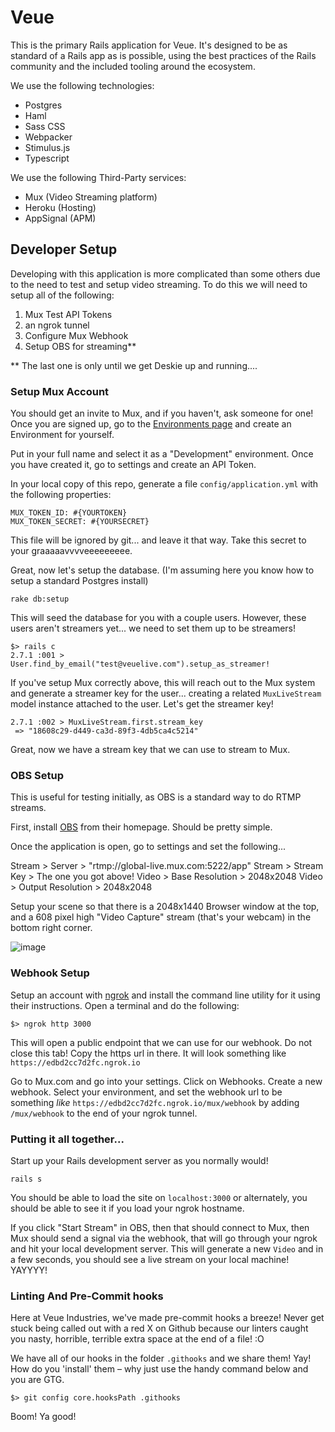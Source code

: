 # Veue

This is the primary Rails application for Veue. It's designed to be as standard of a Rails app as is possible,
using the best practices of the Rails community and the included tooling around the ecosystem.

We use the following technologies:

* Postgres
* Haml
* Sass CSS
* Webpacker
* Stimulus.js
* Typescript

We use the following Third-Party services:

* Mux (Video Streaming platform)
* Heroku (Hosting)
* AppSignal (APM)

## Developer Setup

Developing with this application is more complicated than some others due to the need to test and setup
video streaming. To do this we will need to setup all of the following:

1) Mux Test API Tokens
2) an ngrok tunnel
3) Configure Mux Webhook
4) Setup OBS for streaming**

** The last one is only until we get Deskie up and running....

### Setup Mux Account

You should get an invite to Mux, and if you haven't, ask someone for one! Once you are signed up, go to the
[Environments page](https://dashboard.mux.com/environments) and create an Environment for yourself.

Put in your full name and select it as a "Development" environment. Once you have created it, go to settings
and create an API Token.

In your local copy of this repo, generate a file `config/application.yml` with the following properties:

```
MUX_TOKEN_ID: #{YOURTOKEN}
MUX_TOKEN_SECRET: #{YOURSECRET}
```

This file will be ignored by git... and leave it that way. Take this secret to your graaaaavvvveeeeeeeee.

Great, now let's setup the database. (I'm assuming here you know how to setup a standard Postgres install)

```
rake db:setup
```

This will seed the database for you with a couple users. However, these users aren't streamers yet... we need
to set them up to be streamers!

```
$> rails c
2.7.1 :001 > User.find_by_email("test@veuelive.com").setup_as_streamer!
```

If you've setup Mux correctly above, this will reach out to the Mux system and generate a streamer key for the
user... creating a related `MuxLiveStream` model instance attached to the user. Let's get the streamer key!

```
2.7.1 :002 > MuxLiveStream.first.stream_key
 => "18608c29-d449-ca3d-89f3-4db5ca4c5214"
```

Great, now we have a stream key that we can use to stream to Mux.

### OBS Setup

This is useful for testing initially, as OBS is a standard way to do RTMP streams.

First, install [OBS](https://obsproject.com/) from their homepage. Should be pretty simple.

Once the application is open, go to settings and set the following...

Stream > Server > "rtmp://global-live.mux.com:5222/app"
Stream > Stream Key > The one you got above!
Video > Base Resolution > 2048x2048
Video > Output Resolution > 2048x2048

Setup your scene so that there is a 2048x1440 Browser window at the top, and a 608 pixel high "Video Capture"
stream (that's your webcam) in the bottom right corner.

![image](https://user-images.githubusercontent.com/111/89562488-04bb7500-d7e8-11ea-8b1f-9bcf190ea67c.png)

### Webhook Setup

Setup an account with [ngrok](https://ngrok.com/) and install the command line utility for it using their instructions.
Open a terminal and do the following:

```
$> ngrok http 3000
```

This will open a public endpoint that we can use for our webhook. Do not close this tab! Copy the https url in there.
It will look something like `https://edbd2cc7d2fc.ngrok.io`

Go to Mux.com and go into your settings. Click on Webhooks. Create a new webhook. Select your environment, and 
set the webhook url to be something _like_ `https://edbd2cc7d2fc.ngrok.io/mux/webhook` by adding `/mux/webhook` to the
end of your ngrok tunnel.

### Putting it all together...

Start up your Rails development server as you normally would!

`rails s`

You should be able to load the site on `localhost:3000` or alternately, you should be able to see it 
if you load your ngrok hostname.

If you click "Start Stream" in OBS, then that should connect to Mux, then Mux should send a signal via the 
webhook, that will go through your ngrok and hit your local development server. This will generate a new
`Video` and in a few seconds, you should see a live stream on your local machine! YAYYYY!

### Linting And Pre-Commit hooks

Here at Veue Industries, we've made pre-commit hooks a breeze! Never get stuck
being called out with a red X on Github because our linters caught you nasty,
horrible, terrible extra space at the end of a file! :O

We have all of our hooks in the folder `.githooks` and we share them! Yay! How
do you 'install' them – why just use the handy command below and you are GTG.

```$> git config core.hooksPath .githooks```

Boom! Ya good!